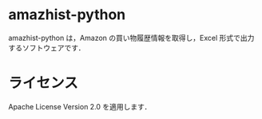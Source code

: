 # amazhist-python

amazhist-python は，Amazon の買い物履歴情報を取得し，Excel 形式で出力するソフトウェアです．

# ライセンス

Apache License Version 2.0 を適用します．
